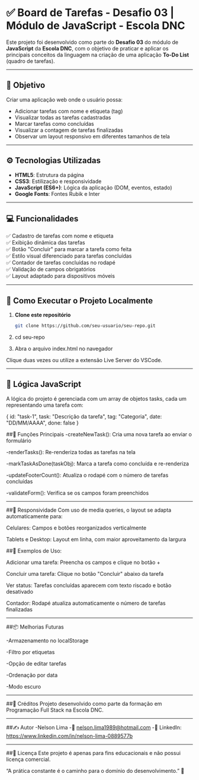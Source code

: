 # ✅ Board de Tarefas - Desafio 03 | Módulo de JavaScript - Escola DNC

Este projeto foi desenvolvido como parte do **Desafio 03** do módulo de **JavaScript** da **Escola DNC**, com o objetivo de praticar e aplicar os principais conceitos da linguagem na criação de uma aplicação **To-Do List** (quadro de tarefas).

---

## 📌 Objetivo

Criar uma aplicação web onde o usuário possa:

- Adicionar tarefas com nome e etiqueta (tag)
- Visualizar todas as tarefas cadastradas
- Marcar tarefas como concluídas
- Visualizar a contagem de tarefas finalizadas
- Observar um layout responsivo em diferentes tamanhos de tela

---

## ⚙️ Tecnologias Utilizadas

- **HTML5**: Estrutura da página  
- **CSS3**: Estilização e responsividade  
- **JavaScript (ES6+)**: Lógica da aplicação (DOM, eventos, estado)  
- **Google Fonts**: Fontes Rubik e Inter  


---

## 💻 Funcionalidades

✅ Cadastro de tarefas com nome e etiqueta  
✅ Exibição dinâmica das tarefas  
✅ Botão "Concluir" para marcar a tarefa como feita  
✅ Estilo visual diferenciado para tarefas concluídas  
✅ Contador de tarefas concluídas no rodapé  
✅ Validação de campos obrigatórios  
✅ Layout adaptado para dispositivos móveis  

---

## 🚀 Como Executar o Projeto Localmente

1. **Clone este repositório**
   ```bash
   git clone https://github.com/seu-usuario/seu-repo.git

2. cd seu-repo

3. Abra o arquivo index.html no navegador

Clique duas vezes ou utilize a extensão Live Server do VSCode.

---

## 🧠 Lógica JavaScript
A lógica do projeto é gerenciada com um array de objetos tasks, cada um representando uma tarefa com:

{
  id: "task-1",
  task: "Descrição da tarefa",
  tag: "Categoria",
  date: "DD/MM/AAAA",
  done: false
}

##🔧 Funções Principais
-createNewTask(): Cria uma nova tarefa ao enviar o formulário

-renderTasks(): Re-renderiza todas as tarefas na tela

-markTaskAsDone(taskObj): Marca a tarefa como concluída e re-renderiza

-updateFooterCount(): Atualiza o rodapé com o número de tarefas concluídas

-validateForm(): Verifica se os campos foram preenchidos

---

##📱 Responsividade
Com uso de media queries, o layout se adapta automaticamente para:

Celulares: Campos e botões reorganizados verticalmente

Tablets e Desktop: Layout em linha, com maior aproveitamento da largura

##📌 Exemplos de Uso:

Adicionar uma tarefa: Preencha os campos e clique no botão +

Concluir uma tarefa: Clique no botão "Concluir" abaixo da tarefa

Ver status: Tarefas concluídas aparecem com texto riscado e botão desativado

Contador: Rodapé atualiza automaticamente o número de tarefas finalizadas

---

##📦 Melhorias Futuras

 -Armazenamento no localStorage

 -Filtro por etiquetas

 -Opção de editar tarefas

 -Ordenação por data

 -Modo escuro

 ---

##🙌 Créditos
Projeto desenvolvido como parte da formação em Programação Full Stack na Escola DNC.

---

##✍️ Autor
-Nelson Lima
-📧 nelson.lima1989@hotmail.com
-🔗 LinkedIn: https://www.linkedin.com/in/nelson-lima-0889577b

---

##📄 Licença
Este projeto é apenas para fins educacionais e não possui licença comercial.

“A prática constante é o caminho para o domínio do desenvolvimento.” 🚀